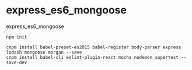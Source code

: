 # express_es6_mongoose
express_es6_mongoose



```
npm init
```

```
cnpm install babel-preset-es2015 babel-register body-parser express lodash mongoose morgan --save
cnpm install babel-cli eslint-plugin-react mocha nodemon supertest --save-dev
```